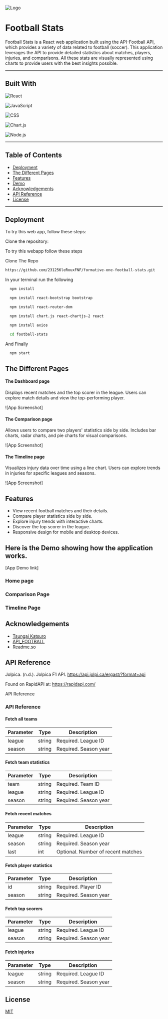 ![Logo](https://dev-to-uploads.s3.amazonaws.com/uploads/articles/th5xamgrr6se0x5ro4g6.png)

# Football Stats

Football Stats is a React web application built using the API-Football API, which provides a variety of data related to football (soccer). This application leverages the API to provide detailed statistics about matches, players, injuries, and comparisons. All these stats are visually represented using charts to provide users with the best insights possible.

---

## Built With

![React](https://img.shields.io/badge/-React-61DAFB?style=for-the-badge&logo=react&logoColor=black)

![JavaScript](https://img.shields.io/badge/-JavaScript-F7DF1E?style=for-the-badge&logo=javascript&logoColor=black)

![CSS](https://img.shields.io/badge/-CSS-1572B6?style=for-the-badge&logo=css3&logoColor=white)

![Chart.js](https://img.shields.io/badge/-Chart.js-FF6384?style=for-the-badge&logo=chartdotjs&logoColor=white)

![Node.js](https://img.shields.io/badge/-Node.js-339933?style=for-the-badge&logo=node.js&logoColor=white)

---

## Table of Contents

* [Deployment](#deployment)
* [The Different Pages](#the-different-pages)
* [Features](#features)
* [Demo](#demo)
* [Acknowledgements](#acknowledgements)
* [API Reference](#api-reference)
* [License](#license)

---

## Deployment

To try this web app, follow these steps:

Clone the repository:

To try this webapp follow these steps

Clone The Repo

```bash
https://github.com/231256leRouxFNF/formative-one-football-stats.git
```
In your terminal run the following
```bash
  npm install
```
```bash
  npm install react-bootstrap bootstrap
```
```bash
  npm install react-router-dom
```
```bash
  npm install chart.js react-chartjs-2 react
```
```bash
  npm install axios
```
```bash
  cd football-stats
```
And Finally

```bash
  npm start
```


## The Different Pages
#### The Dashboard page 
Displays recent matches and the top scorer in the league. Users can explore match details and view the top-performing player.

![App Screenshot]

#### The Comparison page 
Allows users to compare two players' statistics side by side. Includes bar charts, radar charts, and pie charts for visual comparisons.

![App Screenshot]

#### The Timeline page 
Visualizes injury data over time using a line chart. Users can explore trends in injuries for specific leagues and seasons.

![App Screenshot]

## Features

- View recent football matches and their details.
- Compare player statistics side by side.
- Explore injury trends with interactive charts.
- Discover the top scorer in the league.
- Responsive design for mobile and desktop devices.

## Here is the Demo showing how the application works.

[App Demo link]

### Home page

### Comparison Page

### Timeline Page

## Acknowledgements

 - [Tsungai Katsuro](https://github.com/TsungaiKats)
 - [API_FOOTBALL](https://rapidapi.com/api-sports/api/api-football)
 - [Readme.so](https://readme.so/editor)

## API Reference
Jolpica. (n.d.). Jolpica F1 API. https://api.jolpi.ca/ergast/?format=api

Found on RapidAPI at: https://rapidapi.com/

API Reference
### API Reference

#### Fetch all teams
| Parameter | Type   | Description         |
|-----------|--------|---------------------|
| league    | string | Required. League ID |
| season    | string | Required. Season year |

#### Fetch team statistics
| Parameter | Type   | Description         |
|-----------|--------|---------------------|
| team      | string | Required. Team ID   |
| league    | string | Required. League ID |
| season    | string | Required. Season year |

#### Fetch recent matches
| Parameter | Type   | Description             |
|-----------|--------|-------------------------|
| league    | string | Required. League ID     |
| season    | string | Required. Season year   |
| last      | int    | Optional. Number of recent matches |

#### Fetch player statistics
| Parameter | Type   | Description         |
|-----------|--------|---------------------|
| id        | string | Required. Player ID |
| season    | string | Required. Season year |

#### Fetch top scorers
| Parameter | Type   | Description         |
|-----------|--------|---------------------|
| league    | string | Required. League ID |
| season    | string | Required. Season year |

#### Fetch injuries
| Parameter | Type   | Description         |
|-----------|--------|---------------------|
| league    | string | Required. League ID |
| season    | string | Required. Season year |

## License

[MIT](https://choosealicense.com/licenses/mit/)